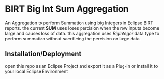 # BIRT Big Int Sum Aggregation
An Aggregation to perform Summation using big Integers in Eclipse BIRT reports.
the current **SUM** uses loses percision when the row inputs become large and causes loss of data. this aggregation uses _BigInteger_
data type to perform summation without sacrificing the percision on large data.

## Installation/Deployment
open this repo as an Eclipse Project and export it as a Plug-in or install it to your local Eclipse Environment
